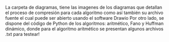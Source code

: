 La carpeta de diagramas, tiene las imagenes de los diagramas que detallan el proceso de compresión para cada algoritmo como así también su archivo fuente el cual puede ser abierto usando el software Drawio
Por otro lado, se dispone del código de Python de los algoritmos: aritmético, Fano y Huffman dinámico, donde para el algoritmo aritmético se presentan algunos archivos .txt para testear!
